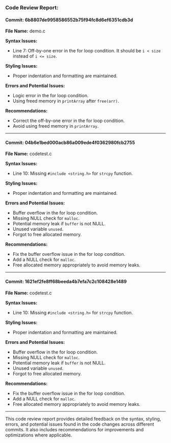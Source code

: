 ### Code Review Report:

#### Commit: 6b8807de9958586552b75f94fc8d6ef6351cdb3d
**File Name:** demo.c

**Syntax Issues:** 
- Line 7: Off-by-one error in the for loop condition. It should be `i < size` instead of `i <= size`.

**Styling Issues:** 
- Proper indentation and formatting are maintained.

**Errors and Potential Issues:** 
- Logic error in the for loop condition.
- Using freed memory in `printArray` after `free(arr)`.

**Recommendations:** 
- Correct the off-by-one error in the for loop condition.
- Avoid using freed memory in `printArray`.

---

#### Commit: 04b6e1bed000acb86a009ede4f0362980fcb2755
**File Name:** codetest.c

**Syntax Issues:** 
- Line 10: Missing `#include <string.h>` for `strcpy` function.

**Styling Issues:** 
- Proper indentation and formatting are maintained.

**Errors and Potential Issues:** 
- Buffer overflow in the for loop condition.
- Missing NULL check for `malloc`.
- Potential memory leak if `buffer` is not NULL.
- Unused variable `unused`.
- Forgot to free allocated memory.

**Recommendations:** 
- Fix the buffer overflow issue in the for loop condition.
- Add a NULL check for `malloc`.
- Free allocated memory appropriately to avoid memory leaks.

---

#### Commit: 1621ef2fe8ff68beeda4b7efa7c2c108428e1489
**File Name:** codetest.c

**Syntax Issues:** 
- Line 10: Missing `#include <string.h>` for `strcpy` function.

**Styling Issues:** 
- Proper indentation and formatting are maintained.

**Errors and Potential Issues:** 
- Buffer overflow in the for loop condition.
- Missing NULL check for `malloc`.
- Potential memory leak if `buffer` is not NULL.
- Unused variable `unused`.
- Forgot to free allocated memory.

**Recommendations:** 
- Fix the buffer overflow issue in the for loop condition.
- Add a NULL check for `malloc`.
- Free allocated memory appropriately to avoid memory leaks.

---

This code review report provides detailed feedback on the syntax, styling, errors, and potential issues found in the code changes across different commits. It also includes recommendations for improvements and optimizations where applicable.